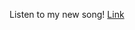 Listen to my new song!
[Link]([http://a.com](https://linktr.ee/lindseyrapp?fbclid=PAAaZ391aSzMspKilyhRcQMMWZ8CJBThH0W7Rnar6MZijPf76k4Da4y9U16F4_aem_ATqfncGRL9hWJoXZtVZv0bIictfMpil9fYvOZ14T3D6HR6Qv1R0i3D6rmw14cmD-zUE)https://linktr.ee/lindseyrapp?fbclid=PAAaZ391aSzMspKilyhRcQMMWZ8CJBThH0W7Rnar6MZijPf76k4Da4y9U16F4_aem_ATqfncGRL9hWJoXZtVZv0bIictfMpil9fYvOZ14T3D6HR6Qv1R0i3D6rmw14cmD-zUE)
